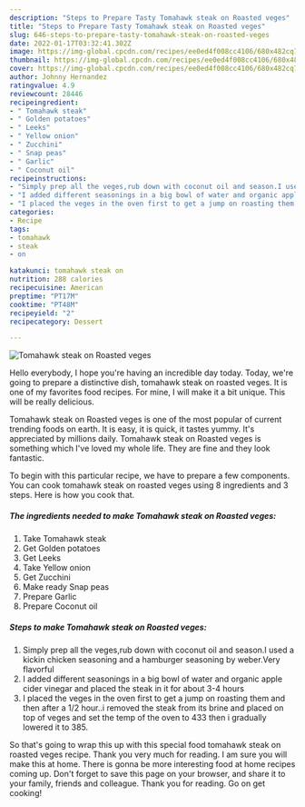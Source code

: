 ```yaml
---
description: "Steps to Prepare Tasty Tomahawk steak on Roasted veges"
title: "Steps to Prepare Tasty Tomahawk steak on Roasted veges"
slug: 646-steps-to-prepare-tasty-tomahawk-steak-on-roasted-veges
date: 2022-01-17T03:32:41.302Z
image: https://img-global.cpcdn.com/recipes/ee0ed4f008cc4106/680x482cq70/tomahawk-steak-on-roasted-veges-recipe-main-photo.jpg
thumbnail: https://img-global.cpcdn.com/recipes/ee0ed4f008cc4106/680x482cq70/tomahawk-steak-on-roasted-veges-recipe-main-photo.jpg
cover: https://img-global.cpcdn.com/recipes/ee0ed4f008cc4106/680x482cq70/tomahawk-steak-on-roasted-veges-recipe-main-photo.jpg
author: Johnny Hernandez
ratingvalue: 4.9
reviewcount: 28446
recipeingredient:
- " Tomahawk steak"
- " Golden potatoes"
- " Leeks"
- " Yellow onion"
- " Zucchini"
- " Snap peas"
- " Garlic"
- " Coconut oil"
recipeinstructions:
- "Simply prep all the veges,rub down with coconut oil and season.I used a kickin chicken seasoning and a hamburger seasoning by weber.Very flavorful"
- "I added different seasonings in a big bowl of water and organic apple cider vinegar and placed the steak in it for about 3-4 hours"
- "I placed the veges in the oven first to get a jump on roasting them and then after a 1/2 hour..i removed the steak from its brine and placed on top of veges and set the temp of the oven to 433 then i gradually lowered it to 385."
categories:
- Recipe
tags:
- tomahawk
- steak
- on

katakunci: tomahawk steak on 
nutrition: 288 calories
recipecuisine: American
preptime: "PT17M"
cooktime: "PT48M"
recipeyield: "2"
recipecategory: Dessert

---
```



![Tomahawk steak on Roasted veges](https://img-global.cpcdn.com/recipes/ee0ed4f008cc4106/680x482cq70/tomahawk-steak-on-roasted-veges-recipe-main-photo.jpg)

Hello everybody, I hope you're having an incredible day today. Today, we're going to prepare a distinctive dish, tomahawk steak on roasted veges. It is one of my favorites food recipes. For mine, I will make it a bit unique. This will be really delicious.



Tomahawk steak on Roasted veges is one of the most popular of current trending foods on earth. It is easy, it is quick, it tastes yummy. It's appreciated by millions daily. Tomahawk steak on Roasted veges is something which I've loved my whole life. They are fine and they look fantastic.


To begin with this particular recipe, we have to prepare a few components. You can cook tomahawk steak on roasted veges using 8 ingredients and 3 steps. Here is how you cook that.

<!--inarticleads1-->

##### The ingredients needed to make Tomahawk steak on Roasted veges:

1. Take  Tomahawk steak
1. Get  Golden potatoes
1. Get  Leeks
1. Take  Yellow onion
1. Get  Zucchini
1. Make ready  Snap peas
1. Prepare  Garlic
1. Prepare  Coconut oil




<!--inarticleads2-->

##### Steps to make Tomahawk steak on Roasted veges:

1. Simply prep all the veges,rub down with coconut oil and season.I used a kickin chicken seasoning and a hamburger seasoning by weber.Very flavorful
1. I added different seasonings in a big bowl of water and organic apple cider vinegar and placed the steak in it for about 3-4 hours
1. I placed the veges in the oven first to get a jump on roasting them and then after a 1/2 hour..i removed the steak from its brine and placed on top of veges and set the temp of the oven to 433 then i gradually lowered it to 385.




So that's going to wrap this up with this special food tomahawk steak on roasted veges recipe. Thank you very much for reading. I am sure you will make this at home. There is gonna be more interesting food at home recipes coming up. Don't forget to save this page on your browser, and share it to your family, friends and colleague. Thank you for reading. Go on get cooking!
